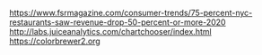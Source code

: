 https://www.fsrmagazine.com/consumer-trends/75-percent-nyc-restaurants-saw-revenue-drop-50-percent-or-more-2020
http://labs.juiceanalytics.com/chartchooser/index.html
https://colorbrewer2.org
